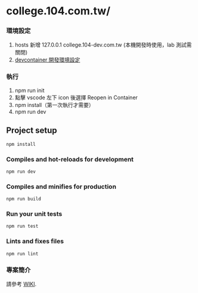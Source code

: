 # college.104.com.tw/

### 環境設定
1. hosts 新增 127.0.0.1 college.104-dev.com.tw (本機開發時使用，lab 測試需關閉)
2. [devcontainer 開發環境設定](https://github.com/104corp/104z-doc/wiki/devcontainer-%E9%96%8B%E7%99%BC%E7%92%B0%E5%A2%83%E8%A8%AD%E5%AE%9A)

### 執行
1. npm run init
2. 點擊 vscode 左下 icon 後選擇 Reopen in Container
3. npm install（第一次執行才需要）
4. npm run dev

## Project setup
```
npm install
```

### Compiles and hot-reloads for development
```
npm run dev
```

### Compiles and minifies for production
```
npm run build
```

### Run your unit tests
```
npm run test
```

### Lints and fixes files
```
npm run lint
```

### 專案簡介
請參考 [WIKI](https://github.com/104corp/college.104.com.tw/wiki).